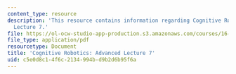```yaml
---
content_type: resource
description: 'This resource contains information regarding Cognitive Robotics: Advanced
  Lecture 7.'
file: https://ol-ocw-studio-app-production.s3.amazonaws.com/courses/16-412j-cognitive-robotics-spring-2016/c5e0d8c14f6c2134994bd9b2d6b95f6a_MIT16_412JS16_L20.pdf
file_type: application/pdf
resourcetype: Document
title: 'Cognitive Robotics: Advanced Lecture 7'
uid: c5e0d8c1-4f6c-2134-994b-d9b2d6b95f6a
---
```

